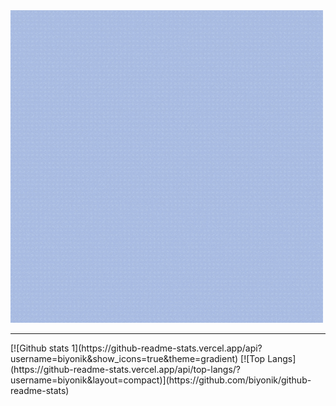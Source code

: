 <img src="AhmetALTUN.gif" width="auto" />
<hr>
[![Github stats 1](https://github-readme-stats.vercel.app/api?username=biyonik&show_icons=true&theme=gradient)
[![Top Langs](https://github-readme-stats.vercel.app/api/top-langs/?username=biyonik&layout=compact)](https://github.com/biyonik/github-readme-stats)
